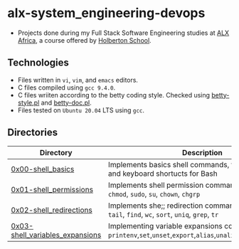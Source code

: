 # alx-system_engineering-devops

- Projects done during my Full Stack Software Engineering studies at [ALX Africa](https://www.alxafrica.com/software-engineering-2022/), a course offered by [Holberton School](https://www.holbertonschool.com/).

## Technologies
- Files written in ```vi```, ```vim```, and ```emacs``` editors. 
- C files compiled using ```gcc 9.4.0```.
- C files wriiten according to the betty coding style. Checked using [betty-style.pl](https://github.com/holbertonschool/Betty/blob/master/betty-style.pl) and [betty-doc.pl](https://github.com/holbertonschool/Betty/blob/master/betty-doc.pl).
- Files tested on ```Ubuntu 20.04``` LTS using ```gcc```.

## Directories 

| Directory  | Description |
| ---  | --- |
|[0x00-shell_basics](0x00-shell_basics)| Implements basics shell commands, file manipulation, and keyboard shortucts for Bash|
|[0x01-shell_permissions](0x01-shell_permissions)|Implements shell permission commands including ```chmod```, ```sudo```, ```su```, ```chown```, ```chgrp```|
|[0x02-shell_redirections](0x02-shell_redirections)|Implements she;; redirection commands including ```head```, ```tail```, ```find```, ```wc```, ```sort```, ```uniq```, ```grep```, ```tr```|
|[0x03-shell_variables_expansions](0x03-shell_variables_expansions)|Implementing variable expansions commands including ```printenv```,```set```,```unset```,```export```,```alias```,```unalias```,```.```,```source```,```printf```.

